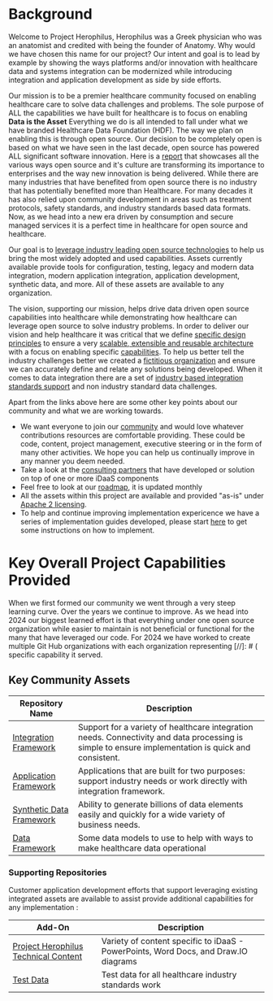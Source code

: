 # Background
Welcome to Project Herophilus, Herophilus was a Greek physician who was an anatomist and credited with being the founder 
of Anatomy. Why would we have chosen this name for our project? Our intent and goal is to lead by example by showing the 
ways platforms and/or innovation with healthcare data and systems integration can be modernized while introducing integration and 
application development as side by side efforts. 

Our mission is to be a premier healthcare community focused on enabling healthcare care to solve data 
challenges and problems. The sole purpose of ALL the capabilities we have built for healthcare
is to focus on enabling <b> Data is the Asset</b> Everything we do is all intended to fall under what we have branded Healthcare Data Foundation (HDF). The way we plan on enabling this is through open source. Our decision to be completely open 
is based on what we have seen in the last decade, open source has powered ALL significant software innovation. 
Here is a <a href="https://www.redhat.com/rhdc/managed-files/rh-enterprise-open-source-report-f27565-202101-en.pdf" target="_blank">report</a> 
that showcases all the various ways open source and it's culture are transforming its importance to enterprises and the way 
new innovation is being delivered. While there are many industries that have benefited from open source there is no 
industry that has potentially benefited more than Healthcare. For many decades it has also relied upon community development 
in areas such as treatment protocols, safety standards, and industry standards based data formats. Now, as we head into a 
new era driven by consumption and secure managed services it is a perfect time in healthcare for open source and
healthcare. 

Our goal is to [leverage industry leading open source technologies](https://github.com/Project-Herophilus/Project-Herophilus-Assets/tree/main/Platform-Content/Technical/Technologies.md) to help us bring the most widely adopted and used capabilities. Assets currently available provide tools for
configuration, testing, legacy and modern data integration, modern application integration, application development, synthetic data, and more.
All of these assets are available to any organization.

The vision, supporting our mission, helps drive data driven open source capabilities into healthcare while 
demonstrating how healthcare can leverage open source to solve industry problems. In order to deliver our vision and help 
healthcare it was critical that we define [specific design principles](https://github.com/Project-Herophilus/Project-Herophilus-Assets/tree/main/Platform-Content/Design/DesignPrinciples.md) 
to ensure a very [scalable, extensible and reusable architecture](https://github.com/Project-Herophilus/Project-Herophilus-Assets/tree/main/Platform-Content/Design/Architecture.md) 
with a focus on enabling specific [capabilities](https://github.com/Project-Herophilus/Project-Herophilus-Assets/tree/main/Platform-Content/Design/Capabilities.md). 
To help us better tell the industry challenges better we created a [fictitious organization](https://github.com/Project-Herophilus/Project-Herophilus-Assets/tree/main/Platform-Content/General/FictitiousOrg.md) and ensure we can accurately define and relate any solutions being developed. When it comes to data integration there are a set of 
[industry based integration standards support](https://github.com/Project-Herophilus/Project-Herophilus-Assets/tree/main/Platform-Content/Design/IntegrationStandardsSupported.md) 
and non industry standard data challenges.

Apart from the links above here are some other key points about our community and what we are working
towards.
- We want everyone to join our [community](https://github.com/Project-Herophilus/Project-Herophilus-Assets/edit/main/Platform-Content/General/CodeOfConduct.md) and would love whatever contributions resources are comfortable providing. These 
could be code, content, project management, executive steering or in the form of many other activities. We hope you
can help us continually improve in any manner you deem needed.
- Take a look at the [consulting partners](https://github.com/Project-Herophilus/Project-Herophilus-Assets/blob/main/Platform-Content/Technical/Partner-Implementations.md) that have developed or solution on top of one or more iDaaS components
- Feel free to look at our [roadmap](https://github.com/Project-Herophilus/Project-Herophilus-Assets/tree/main/Platform-Content/Roadmap/index.md), it is updated monthly
- All the assets within this project are available and provided "as-is" under [Apache 2 licensing](https://www.apache.org/licenses/LICENSE-2.0).
- To help and continue improving implementation expericence we have a series of implementation guides developed, please start [here](https://github.com/Project-Herophilus/Project-Herophilus-Assets/blob/main/Platform-Content/ImplementationGuides/intro.md) to get some instructions on how to implement.

# Key Overall Project Capabilities Provided 
When we first formed our community we went through a very steep learning curve. Over the years we continue to improve. As we head into 2024 our biggest learned
effort is that everything under one open source organization while easier to maintain is not beneficial or functional for the many
that have leveraged our code. For 2024 we have worked to create multiple Git Hub organizations with each organization representing [//]: # (
specific capability it served.

## Key Community Assets
| Repository Name                                                                        | Description                                                                                                       |                                                                        
|----------------------------------------------------------------------------------------|-------------------------------------------------------------------------------------------------------------------|
| [Integration Framework](https://github.com/HC-Connexxus-Integration) | Support for a variety of healthcare integration needs. Connectivity and data processing is simple to ensure implementation is quick and consistent. |
| [Application Framework](https://github.com/HC-Connexxus-Apps)        | Applications that are built for two purposes: support industry needs or work directly with integration framework. |
| [Synthetic Data Framework](https://github.com/SyntheticDataPlatform)       | Ability to generate billions of data elements easily and quickly for a wide variety of business needs.            |   
| [Data Framework](https://github.com/HC-Connexxus-Data)                 | Some data models to use to help with ways to make healthcare data operational                                     |   

### Supporting Repositories 
Customer application development efforts that support leveraging existing integrated assets are available to assist 
provide additional capabilities for any implementation : <br/>

| Add-On | Description |
| ------ | ------------|
| [Project Herophilus Technical Content](https://github.com/Project-Herophilus/Project-Herophilus-Assets) | Variety of content specific to iDaaS - PowerPoints, Word Docs, and Draw.IO diagrams|
| [Test Data](https://github.com/Project-Herophilus/Project-Herophilus-Assets/tree/main/Testing)  | Test data for all healthcare industry standards work|

             
